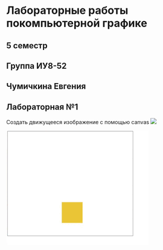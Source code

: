 # Лабораторные работы покомпьютерной графике
## 5 семестр
## Группа ИУ8-52
## Чумичкина Евгения


## Лабораторная №1
Создать движущееся изображение с помощью canvas 
<img src="https://media3.giphy.com/media/aUovxH8Vf9qDu/giphy.gif
"/>

![me](https://github.com/zhenerenya/comp_graf_sem5/blob/main/sources/dz_1.gif)
